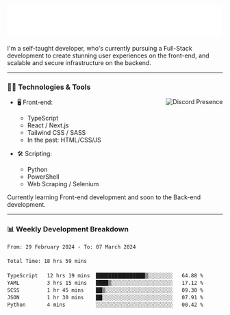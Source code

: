 <img src="assets/wave.svg" alt=":wave:" />

I'm a self-taught developer, who's currently pursuing a Full-Stack development to create stunning user experiences on the front-end, and scalable and secure infrastructure on the backend.

---

### 🧑‍💻 Technologies & Tools

<a href="https://discord.com/users/414304208649453568" target="_blank" rel="nofollow">
   <img src="https://lanyard-profile-readme.vercel.app/api/414304208649453568?idleMessage=Probably%20doing%20something%20else..." alt="Discord Presence" align="right">
</a>

- 🖥️ Front-end:

  - TypeScript
  - React / Next.js
  - Tailwind CSS / SASS
  - In the past: HTML/CSS/JS

- 🛠 Scripting:

  - Python
  - PowerShell
  - Web Scraping / Selenium

Currently learning Front-end development and soon to the Back-end development.

---

### 📊 Weekly Development Breakdown

<!-- ![ccrsxx's GitHub Stats](https://github-readme-stats.vercel.app/api?username=ccrsxx&count_private=true&theme=tokyonight) -->
<!-- ![ccrsxx's Top Langs](https://github-readme-stats.vercel.app/api/top-langs/?username=ccrsxx&hide=lua,java,html&theme=tokyonight) -->

<!--START_SECTION:waka-->

```txt
From: 29 February 2024 - To: 07 March 2024

Total Time: 18 hrs 59 mins

TypeScript   12 hrs 19 mins  ████████████████▒░░░░░░░░   64.88 %
YAML         3 hrs 15 mins   ████▒░░░░░░░░░░░░░░░░░░░░   17.12 %
SCSS         1 hr 45 mins    ██▒░░░░░░░░░░░░░░░░░░░░░░   09.30 %
JSON         1 hr 30 mins    ██░░░░░░░░░░░░░░░░░░░░░░░   07.91 %
Python       4 mins          ░░░░░░░░░░░░░░░░░░░░░░░░░   00.42 %
```

<!--END_SECTION:waka-->
